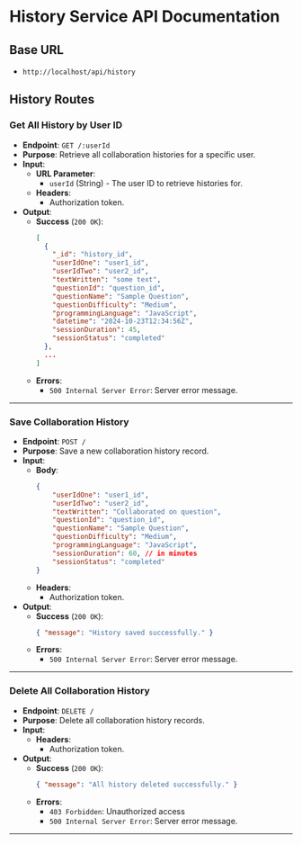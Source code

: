 # History Service API Documentation

## Base URL
- `http://localhost/api/history`

## History Routes

### Get All History by User ID
- **Endpoint**: `GET /:userId`
- **Purpose**: Retrieve all collaboration histories for a specific user.
- **Input**:
  - **URL Parameter**: 
    - `userId` (String) - The user ID to retrieve histories for.
  - **Headers**:
    - Authorization token.
- **Output**:
  - **Success** (`200 OK`):
    ```json
    [
      {
        "_id": "history_id",
        "userIdOne": "user1_id",
        "userIdTwo": "user2_id",
        "textWritten": "some text",
        "questionId": "question_id",
        "questionName": "Sample Question",
        "questionDifficulty": "Medium",
        "programmingLanguage": "JavaScript",
        "datetime": "2024-10-23T12:34:56Z",
        "sessionDuration": 45,
        "sessionStatus": "completed"
      },
      ...
    ]
    ```
  - **Errors**:
    - `500 Internal Server Error`: Server error message.

---

### Save Collaboration History
- **Endpoint**: `POST /`
- **Purpose**: Save a new collaboration history record.
- **Input**:
  - **Body**:
    ```json
    {
        "userIdOne": "user1_id",
        "userIdTwo": "user2_id",
        "textWritten": "Collaborated on question",
        "questionId": "question_id",
        "questionName": "Sample Question",
        "questionDifficulty": "Medium",
        "programmingLanguage": "JavaScript",
        "sessionDuration": 60, // in minutes
        "sessionStatus": "completed"
    }
    ```
  - **Headers**:
    - Authorization token.
- **Output**:
  - **Success** (`200 OK`):
    ```json
    { "message": "History saved successfully." }
    ```
  - **Errors**:
    - `500 Internal Server Error`: Server error message.

---

### Delete All Collaboration History
- **Endpoint**: `DELETE /`
- **Purpose**: Delete all collaboration history records.
- **Input**:
  - **Headers**:
    - Authorization token.
- **Output**:
  - **Success** (`200 OK`):
    ```json
    { "message": "All history deleted successfully." }
    ```
  - **Errors**:
    - `403 Forbidden`: Unauthorized access 
    - `500 Internal Server Error`: Server error message. 

---
